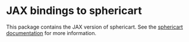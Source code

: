 # JAX bindings to sphericart

This package contains the JAX version of sphericart. See the
[sphericart documentation](https://sphericart.readthedocs.io/en/latest/) for
more information.
